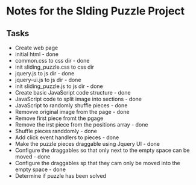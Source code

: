 # Notes for the Slding Puzzle Project

## Tasks
* Create web page
 * initial html - done
 * common.css to css dir - done
 * init sliding\_puzzle.css to css dir
 * jquery.js to js dir - done
 * jquery-ui.js to js dir - done
 * init sliding\_puzzle.js to js dir - done
* Create basic JavaScript code structure - done
* JavaScript code to split image into sections - done
* JavaScript to randomly shuffle pieces - done 
 * Removve original image from the page - done
 * Remove first piece fromt the pgage 
 * Remove the irst piece from the positions array - done
 * Shuffle pieces randdomly - done
* Add click event handlers to pieces - done
 * Make the puzzle pieces draggable using Jquery UI - done
 * Configure the draggables so that only next to the empty space can be moved - done
 * Configure the draggables sp that they cam only be moved into the empty space - done
* Determine if puzzle has been solved
